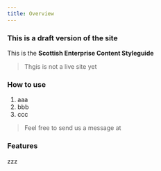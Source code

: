 ```yaml
---
title: Overview
---
```


### This is a draft version of the site

This is the **Scottish Enterprise Content Styleguide**

> Thgis is not a live site yet

### How to use

1. aaa
2. bbb
3. ccc

> Feel free to send us a message at 

### Features

zzz

